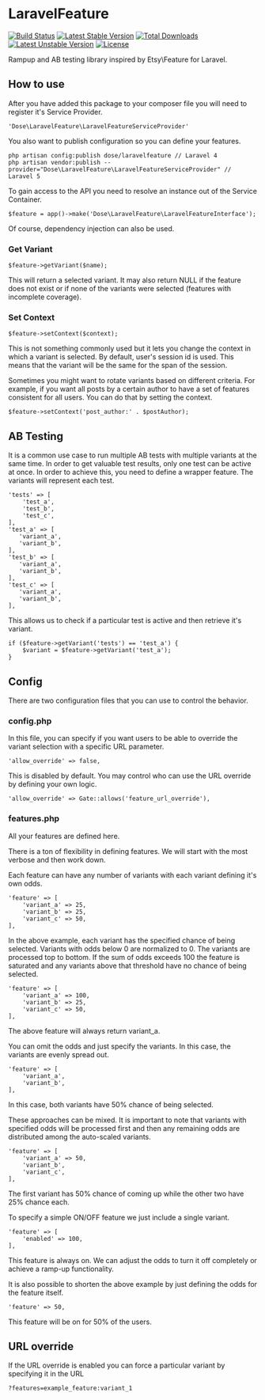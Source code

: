# LaravelFeature

[![Build Status](https://travis-ci.org/MattStypa/LaravelFeature.svg?branch=master)](https://travis-ci.org/SpartzInc/LaravelFeature)
[![Latest Stable Version](https://poser.pugx.org/dose/laravelfeature/v/stable)](https://packagist.org/packages/dose/laravelfeature)
[![Total Downloads](https://poser.pugx.org/dose/laravelfeature/downloads)](https://packagist.org/packages/dose/laravelfeature)
[![Latest Unstable Version](https://poser.pugx.org/dose/laravelfeature/v/unstable)](https://packagist.org/packages/dose/laravelfeature)
[![License](https://poser.pugx.org/dose/laravelfeature/license)](https://packagist.org/packages/dose/laravelfeature)

Rampup and AB testing library inspired by Etsy\Feature for Laravel.

## How to use
After you have added this package to your composer file you will need to register it's Service Provider.
```
'Dose\LaravelFeature\LaravelFeatureServiceProvider'
```

You also want to publish configuration so you can define your features.
```
php artisan config:publish dose/laravelfeature // Laravel 4
php artisan vendor:publish --provider="Dose\LaravelFeature\LaravelFeatureServiceProvider" // Laravel 5
```

To gain access to the API you need to resolve an instance out of the Service Container.
```
$feature = app()->make('Dose\LaravelFeature\LaravelFeatureInterface');
```
Of course, dependency injection can also be used.

### Get Variant
```
$feature->getVariant($name);
```
This will return a selected variant. It may also return NULL if the feature does not exist or if none of the variants were selected (features with incomplete coverage).

### Set Context
```
$feature->setContext($context);
```
This is not something commonly used but it lets you change the context in which a variant is selected. By default, user's session id is used. This means that the variant will be the same for the span of the session.

Sometimes you might want to rotate variants based on different criteria. For example, if you want all posts by a certain author to have a set of features consistent for all users. You can do that by setting the context.
```
$feature->setContext('post_author:' . $postAuthor);
```

## AB Testing
It is a common use case to run multiple AB tests with multiple variants at the same time. In order to get valuable test results, only one test can be active at once. In order to achieve this, you need to define a wrapper feature. The variants will represent each test.
 ```
 'tests' => [
     'test_a',
     'test_b',
     'test_c',
 ],
 'test_a' => [
    'variant_a',
    'variant_b',
 ],
 'test_b' => [
    'variant_a',
    'variant_b',
 ],
 'test_c' => [
    'variant_a',
    'variant_b',
 ],
 ```
This allows us to check if a particular test is active and then retrieve it's variant.
```
if ($feature->getVariant('tests') == 'test_a') {
    $variant = $feature->getVariant('test_a');
}
```

## Config
There are two configuration files that you can use to control the behavior.

### config.php
In this file, you can specify if you want users to be able to override the variant selection with a specific URL parameter.
```
'allow_override' => false,
```
This is disabled by default. You may control who can use the URL override by defining your own logic.
```
'allow_override' => Gate::allows('feature_url_override'),
```

### features.php
All your features are defined here.

There is a ton of flexibility in defining features. We will start with the most verbose and then work down.

Each feature can have any number of variants with each variant defining it's own odds.

```
'feature' => [
    'variant_a' => 25,
    'variant_b' => 25,
    'variant_c' => 50,
],
```

In the above example, each variant has the specified chance of being selected. Variants with odds below 0 are normalized to 0. The variants are processed top to bottom. If the sum of odds exceeds 100 the feature is saturated and any variants above that threshold have no chance of being selected.

```
'feature' => [
    'variant_a' => 100,
    'variant_b' => 25,
    'variant_c' => 50,
],
```

The above feature will always return variant_a.

You can omit the odds and just specify the variants. In this case, the variants are evenly spread out.

```
'feature' => [
    'variant_a',
    'variant_b',
],
```

In this case, both variants have 50% chance of being selected.

These approaches can be mixed. It is important to note that variants with specified odds will be processed first and
then any remaining odds are distributed among the auto-scaled variants.

```
'feature' => [
    'variant_a' => 50,
    'variant_b',
    'variant_c',
],
```

The first variant has 50% chance of coming up while the other two have 25% chance each.

To specify a simple ON/OFF feature we just include a single variant.

```
'feature' => [
    'enabled' => 100,
],
```

This feature is always on. We can adjust the odds to turn it off completely or achieve a ramp-up functionality.

It is also possible to shorten the above example by just defining the odds for the feature itself.

```
'feature' => 50,
```

This feature will be on for 50% of the users.

## URL override
If the URL override is enabled you can force a particular variant by specifying it in the URL

```
?features=example_feature:variant_1
```

